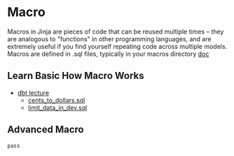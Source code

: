 # Macro 

Macros in Jinja are pieces of code that can be reused multiple times – they are analogous to "functions" in other programming languages, and are extremely useful if you find yourself repeating code across multiple models. 
Macros are defined in .sql files, typically in your macros directory [doc](https://docs.getdbt.com/reference/project-configs/macro-paths)

## Learn Basic How Macro Works
- [dbt lecture](https://learn.getdbt.com/learn/course/jinja-macros-and-packages/working-with-macros-60min/macros?page=1)
  - [cents_to_dollars.sql](https://github.com/lilizhoou/dbt-projects/blob/main/macros/learn-macro/cents_to_dollars.sql)
  - [limit_data_in_dev.sql](https://github.com/lilizhoou/dbt-projects/blob/main/macros/learn-macro/limit_data_in_dev.sql)


## Advanced Macro
    pass
